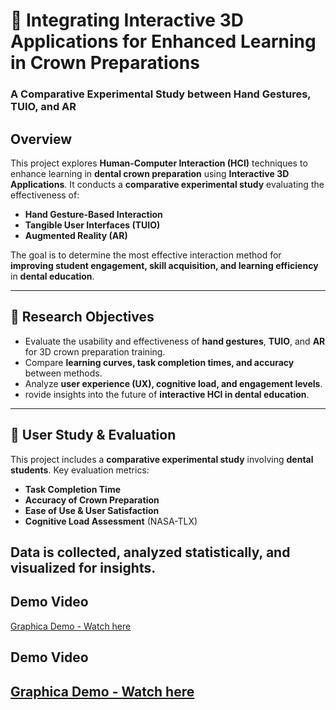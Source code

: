 
# 🦷 Integrating Interactive 3D Applications for Enhanced Learning in Crown Preparations  

### **A Comparative Experimental Study between Hand Gestures, TUIO, and AR**  

##  Overview  

This project explores **Human-Computer Interaction (HCI)** techniques to enhance learning in **dental crown preparation** using **Interactive 3D Applications**. It conducts a **comparative experimental study** evaluating the effectiveness of:  

-  **Hand Gesture-Based Interaction**  
-  **Tangible User Interfaces (TUIO)**  
-  **Augmented Reality (AR)**  

The goal is to determine the most effective interaction method for **improving student engagement, skill acquisition, and learning efficiency** in **dental education**.  

---
## 🔬 Research Objectives  

- Evaluate the usability and effectiveness of **hand gestures**, **TUIO**, and **AR** for 3D crown preparation training.  
- Compare **learning curves, task completion times, and accuracy** between methods.  
- Analyze **user experience (UX), cognitive load, and engagement levels**.  
- rovide insights into the future of **interactive HCI in dental education**.  

---
## 🧪 User Study & Evaluation  

This project includes a **comparative experimental study** involving **dental students**. Key evaluation metrics:  
- **Task Completion Time**  
- **Accuracy of Crown Preparation**  
- **Ease of Use & User Satisfaction**  
- **Cognitive Load Assessment** (NASA-TLX)  

Data is collected, analyzed statistically, and visualized for insights.  
---
## Demo Video

[Graphica Demo - Watch here](https://drive.google.com/file/d/1i1xAoLpm78lDGzs20RfW0uXxkk8Fgxma/view?usp=drive_link)



## Demo Video

[Graphica Demo - Watch here](https://drive.google.com/file/d/1RyEgW7C7JastskaQolwQ8UdCVStfiIaV/view?usp=drive_link)
---

